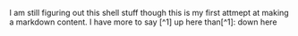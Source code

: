 I am still figuring out this shell stuff though this is my first attmept at making a markdown content.
I have more to say [^1] up here than[^1]: down here
